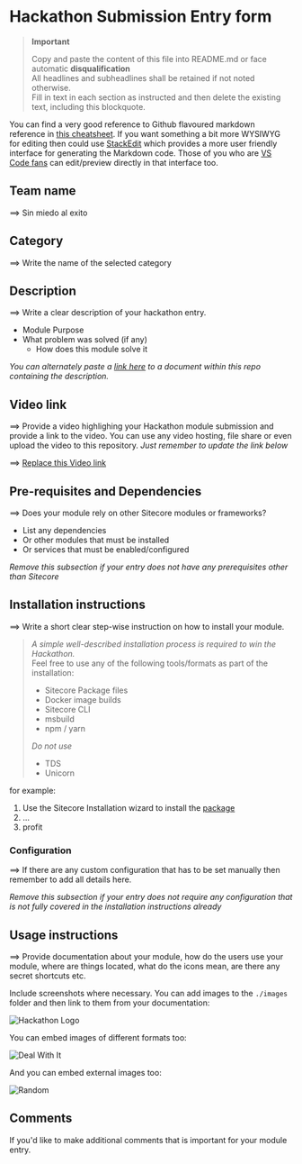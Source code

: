 # Hackathon Submission Entry form

> **Important**
>
> Copy and paste the content of this file into README.md or face automatic **disqualification**  
> All headlines and subheadlines shall be retained if not noted otherwise.  
> Fill in text in each section as instructed and then delete the existing text, including this blockquote.

You can find a very good reference to Github flavoured markdown reference in [this cheatsheet](https://github.com/adam-p/markdown-here/wiki/Markdown-Cheatsheet). If you want something a bit more WYSIWYG for editing then could use [StackEdit](https://stackedit.io/app) which provides a more user friendly interface for generating the Markdown code. Those of you who are [VS Code fans](https://code.visualstudio.com/docs/languages/markdown#_markdown-preview) can edit/preview directly in that interface too.

## Team name

⟹ Sin miedo al exito

## Category

⟹ Write the name of the selected category

## Description

⟹ Write a clear description of your hackathon entry.

-   Module Purpose
-   What problem was solved (if any)
    -   How does this module solve it

_You can alternately paste a [link here](#docs) to a document within this repo containing the description._

## Video link

⟹ Provide a video highlighing your Hackathon module submission and provide a link to the video. You can use any video hosting, file share or even upload the video to this repository. _Just remember to update the link below_

⟹ [Replace this Video link](#video-link)

## Pre-requisites and Dependencies

⟹ Does your module rely on other Sitecore modules or frameworks?

-   List any dependencies
-   Or other modules that must be installed
-   Or services that must be enabled/configured

_Remove this subsection if your entry does not have any prerequisites other than Sitecore_

## Installation instructions

⟹ Write a short clear step-wise instruction on how to install your module.

> _A simple well-described installation process is required to win the Hackathon._  
> Feel free to use any of the following tools/formats as part of the installation:
>
> -   Sitecore Package files
> -   Docker image builds
> -   Sitecore CLI
> -   msbuild
> -   npm / yarn
>
> _Do not use_
>
> -   TDS
> -   Unicorn

for example:

1. Use the Sitecore Installation wizard to install the [package](#link-to-package)
2. ...
3. profit

### Configuration

⟹ If there are any custom configuration that has to be set manually then remember to add all details here.

_Remove this subsection if your entry does not require any configuration that is not fully covered in the installation instructions already_

## Usage instructions

⟹ Provide documentation about your module, how do the users use your module, where are things located, what do the icons mean, are there any secret shortcuts etc.

Include screenshots where necessary. You can add images to the `./images` folder and then link to them from your documentation:

![Hackathon Logo](docs/images/hackathon.png?raw=true "Hackathon Logo")

You can embed images of different formats too:

![Deal With It](docs/images/deal-with-it.gif?raw=true "Deal With It")

And you can embed external images too:

![Random](https://thiscatdoesnotexist.com/)

## Comments

If you'd like to make additional comments that is important for your module entry.

